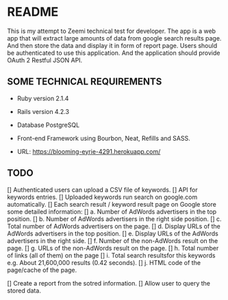 # README

This is my attempt to Zeemi technical test for developer. The app is a web app that
will extract large amounts of data from google search results page. And then
store the data and display it in form of report page.
Users should be authenticated to use this application.
And the application should provide OAuth 2 Restful JSON API.

## SOME TECHNICAL REQUIREMENTS

* Ruby version 2.1.4

* Rails version 4.2.3

* Database PostgreSQL

* Front-end Framework using Bourbon, Neat, Refills and SASS.

* URL: https://blooming-eyrie-4291.herokuapp.com/

## TODO

[] Authenticated users can upload a CSV file of keywords.
[] API for keywords entries.
[] Uploaded keywords run search on google.com automatically.
[] Each search result / keyword result page on Google store some detailed information:
  [] a. Number of AdWords advertisers in the top position.
  [] b. Number of AdWords advertisers in the right side position.
  [] c. Total number of AdWords advertisers on the page.
  [] d. Display URLs of the AdWords advertisers in the top position.
  [] e. Display URLs of the AdWords advertisers in the right side.
  [] f. Number of the non-AdWords result on the page.
  [] g. URLs of the non-AdWords result on the page.
  [] h. Total number of links (all of them) on the page
  [] i. Total search resultsfor this keywords e.g. About 21,600,000 results (0.42 seconds).
  [] j. HTML code of the page/cache of the page.

[] Create a report from the sotred information.
[] Allow user to query the stored data.
